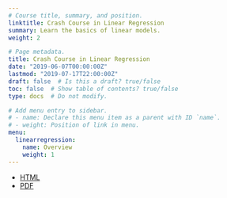 ```yaml
---
# Course title, summary, and position.
linktitle: Crash Course in Linear Regression
summary: Learn the basics of linear models.
weight: 2

# Page metadata.
title: Crash Course in Linear Regression
date: "2019-06-07T00:00:00Z"
lastmod: "2019-07-17T22:00:00Z"
draft: false  # Is this a draft? true/false
toc: false  # Show table of contents? true/false
type: docs  # Do not modify.

# Add menu entry to sidebar.
# - name: Declare this menu item as a parent with ID `name`.
# - weight: Position of link in menu.
menu:
  linearregression:
    name: Overview
    weight: 1
---
```


- [HTML](../linearregression/crash_course_lm)
- [PDF](../linearregression/crash_course_lm.pdf)